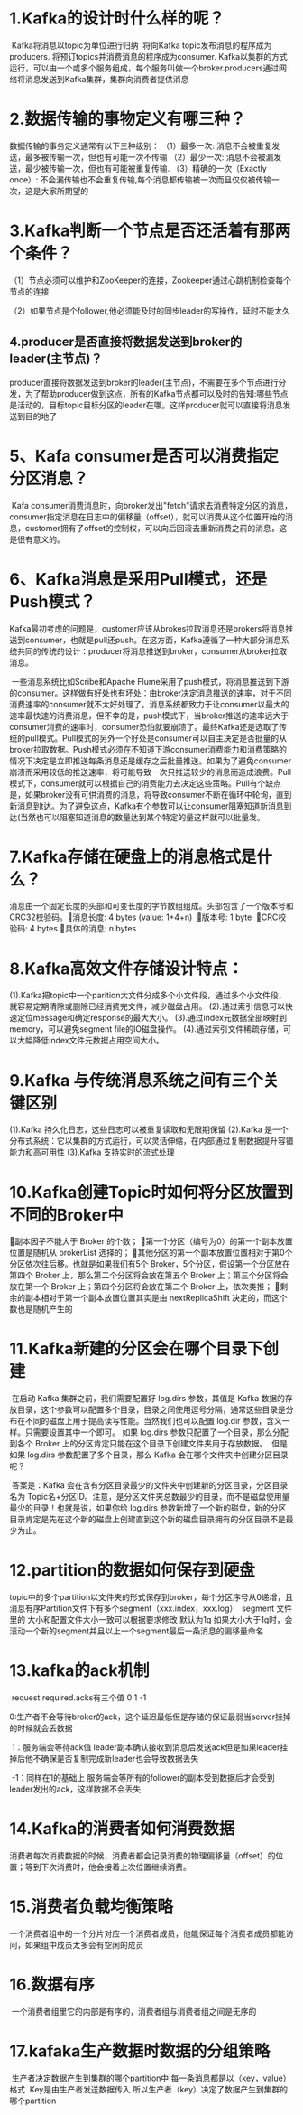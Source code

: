 # 1.Kafka的设计时什么样的呢？

​	Kafka将消息以topic为单位进行归纳
​	将向Kafka topic发布消息的程序成为producers.
​	将预订topics并消费消息的程序成为consumer.
​	Kafka以集群的方式运行，可以由一个或多个服务组成，每个服务叫做一个broker.
​	producers通过网络将消息发送到Kafka集群，集群向消费者提供消息

# 2.数据传输的事物定义有哪三种？

数据传输的事务定义通常有以下三种级别：
（1）最多一次: 消息不会被重复发送，最多被传输一次，但也有可能一次不传输
（2）最少一次: 消息不会被漏发送，最少被传输一次，但也有可能被重复传输.
（3）精确的一次（Exactly once）: 不会漏传输也不会重复传输,每个消息都传输被一次而且仅仅被传输一次，这是大家所期望的

# 3.Kafka判断一个节点是否还活着有那两个条件？

（1）节点必须可以维护和ZooKeeper的连接，Zookeeper通过心跳机制检查每个节点的连接

（2）如果节点是个follower,他必须能及时的同步leader的写操作，延时不能太久

## 4.producer是否直接将数据发送到broker的leader(主节点)？

​	producer直接将数据发送到broker的leader(主节点)，不需要在多个节点进行分发，为了帮助producer做到这点，所有的Kafka节点都可以及时的告知:哪些节点是活动的，目标topic目标分区的leader在哪。这样producer就可以直接将消息发送到目的地了

# 5、Kafa consumer是否可以消费指定分区消息？

​	Kafa consumer消费消息时，向broker发出"fetch"请求去消费特定分区的消息，consumer指定消息在日志中的偏移量（offset），就可以消费从这个位置开始的消息，customer拥有了offset的控制权，可以向后回滚去重新消费之前的消息，这是很有意义的。

# 6、Kafka消息是采用Pull模式，还是Push模式？

​	Kafka最初考虑的问题是，customer应该从brokes拉取消息还是brokers将消息推送到consumer，也就是pull还push。在这方面，Kafka遵循了一种大部分消息系统共同的传统的设计：producer将消息推送到broker，consumer从broker拉取消息。

​	一些消息系统比如Scribe和Apache Flume采用了push模式，将消息推送到下游的consumer。这样做有好处也有坏处：由broker决定消息推送的速率，对于不同消费速率的consumer就不太好处理了。消息系统都致力于让consumer以最大的速率最快速的消费消息，但不幸的是，push模式下，当broker推送的速率远大于consumer消费的速率时，consumer恐怕就要崩溃了。最终Kafka还是选取了传统的pull模式。
​	Pull模式的另外一个好处是consumer可以自主决定是否批量的从broker拉取数据。Push模式必须在不知道下游consumer消费能力和消费策略的情况下决定是立即推送每条消息还是缓存之后批量推送。如果为了避免consumer崩溃而采用较低的推送速率，将可能导致一次只推送较少的消息而造成浪费。Pull模式下，consumer就可以根据自己的消费能力去决定这些策略。
​	Pull有个缺点是，如果broker没有可供消费的消息，将导致consumer不断在循环中轮询，直到新消息到t达。为了避免这点，Kafka有个参数可以让consumer阻塞知道新消息到达(当然也可以阻塞知道消息的数量达到某个特定的量这样就可以批量发。

# 7.Kafka存储在硬盘上的消息格式是什么？

​	消息由一个固定长度的头部和可变长度的字节数组组成。头部包含了一个版本号和CRC32校验码。
​	消息长度: 4 bytes (value: 1+4+n)
​	版本号: 1 byte
​	CRC校验码: 4 bytes
​	具体的消息: n bytes

# 8.Kafka高效文件存储设计特点：

(1).Kafka把topic中一个parition大文件分成多个小文件段，通过多个小文件段，就容易定期清除或删除已经消费完文件，减少磁盘占用。
(2).通过索引信息可以快速定位message和确定response的最大大小。
(3).通过index元数据全部映射到memory，可以避免segment file的IO磁盘操作。
(4).通过索引文件稀疏存储，可以大幅降低index文件元数据占用空间大小。

# 9.Kafka 与传统消息系统之间有三个关键区别

(1).Kafka 持久化日志，这些日志可以被重复读取和无限期保留
(2).Kafka 是一个分布式系统：它以集群的方式运行，可以灵活伸缩，在内部通过复制数据提升容错能力和高可用性
(3).Kafka 支持实时的流式处理

# 10.Kafka创建Topic时如何将分区放置到不同的Broker中

副本因子不能大于 Broker 的个数；
第一个分区（编号为0）的第一个副本放置位置是随机从 brokerList 选择的；
其他分区的第一个副本放置位置相对于第0个分区依次往后移。也就是如果我们有5个 Broker，5个分区，假设第一个分区放在第四个 Broker 上，那么第二个分区将会放在第五个 Broker 上；第三个分区将会放在第一个 Broker 上；第四个分区将会放在第二个 Broker 上，依次类推；
剩余的副本相对于第一个副本放置位置其实是由 nextReplicaShift 决定的，而这个数也是随机产生的

# 11.Kafka新建的分区会在哪个目录下创建

​	在启动 Kafka 集群之前，我们需要配置好 log.dirs 参数，其值是 Kafka 数据的存放目录，这个参数可以配置多个目录，目录之间使用逗号分隔，通常这些目录是分布在不同的磁盘上用于提高读写性能。
​	当然我们也可以配置 log.dir 参数，含义一样。只需要设置其中一个即可。
​	如果 log.dirs 参数只配置了一个目录，那么分配到各个 Broker 上的分区肯定只能在这个目录下创建文件夹用于存放数据。
​	但是如果 log.dirs 参数配置了多个目录，那么 Kafka 会在哪个文件夹中创建分区目录呢？

​	答案是：Kafka 会在含有分区目录最少的文件夹中创建新的分区目录，分区目录名为 Topic名+分区ID。注意，是分区文件夹总数最少的目录，而不是磁盘使用量最少的目录！也就是说，如果你给 log.dirs 参数新增了一个新的磁盘，新的分区目录肯定是先在这个新的磁盘上创建直到这个新的磁盘目录拥有的分区目录不是最少为止。

# 12.partition的数据如何保存到硬盘

​	topic中的多个partition以文件夹的形式保存到broker，每个分区序号从0递增，且消息有序
​	Partition文件下有多个segment（xxx.index，xxx.log）
​	segment 文件里的 大小和配置文件大小一致可以根据要求修改 默认为1g
​	如果大小大于1g时，会滚动一个新的segment并且以上一个segment最后一条消息的偏移量命名

# 13.kafka的ack机制

​	request.required.acks有三个值 0 1 -1

​	0:生产者不会等待broker的ack，这个延迟最低但是存储的保证最弱当server挂掉的时候就会丢数据

​	1：服务端会等待ack值 leader副本确认接收到消息后发送ack但是如果leader挂掉后他不确保是否复制完成新leader也会导致数据丢失

​	-1：同样在1的基础上 服务端会等所有的follower的副本受到数据后才会受到leader发出的ack，这样数据不会丢失

# 14.Kafka的消费者如何消费数据

​	消费者每次消费数据的时候，消费者都会记录消费的物理偏移量（offset）的位置；等到下次消费时，他会接着上次位置继续消费。

# 15.消费者负载均衡策略

​	一个消费者组中的一个分片对应一个消费者成员，他能保证每个消费者成员都能访问，如果组中成员太多会有空闲的成员

# 16.数据有序

​	一个消费者组里它的内部是有序的，消费者组与消费者组之间是无序的

# 17.kafaka生产数据时数据的分组策略

​	生产者决定数据产生到集群的哪个partition中
​	每一条消息都是以（key，value）格式
​	Key是由生产者发送数据传入
​	所以生产者（key）决定了数据产生到集群的哪个partition